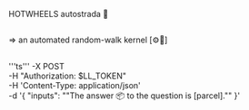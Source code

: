 HOTWHEELS autostrada 🐣
##
=> an automated random-walk kernel [⚙️🛞]
##
'''ts'''
    -X POST \
    -H "Authorization: $LL_TOKEN" \
    -H 'Content-Type: application/json' \
    -d '{
        "inputs": "\"The answer 📦 to the question is [parcel].\""
    }'
